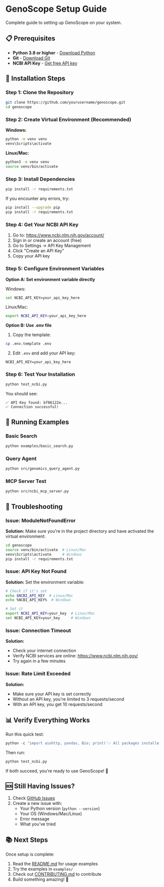 # GenoScope Setup Guide

Complete guide to setting up GenoScope on your system.

## 📋 Prerequisites

- **Python 3.8 or higher** - [Download Python](https://www.python.org/downloads/)
- **Git** - [Download Git](https://git-scm.com/downloads)
- **NCBI API Key** - [Get free API key](https://ncbiinsights.ncbi.nlm.nih.gov/2017/11/02/new-api-keys-for-the-e-utilities/)

## 🚀 Installation Steps

### Step 1: Clone the Repository

```bash
git clone https://github.com/yourusername/genoscope.git
cd genoscope
```

### Step 2: Create Virtual Environment (Recommended)

**Windows:**
```bash
python -m venv venv
venv\Scripts\activate
```

**Linux/Mac:**
```bash
python3 -m venv venv
source venv/bin/activate
```

### Step 3: Install Dependencies

```bash
pip install -r requirements.txt
```

If you encounter any errors, try:
```bash
pip install --upgrade pip
pip install -r requirements.txt
```

### Step 4: Get Your NCBI API Key

1. Go to: https://www.ncbi.nlm.nih.gov/account/
2. Sign in or create an account (free)
3. Go to Settings → API Key Management
4. Click "Create an API Key"
5. Copy your API key

### Step 5: Configure Environment Variables

**Option A: Set environment variable directly**

Windows:
```bash
set NCBI_API_KEY=your_api_key_here
```

Linux/Mac:
```bash
export NCBI_API_KEY=your_api_key_here
```

**Option B: Use .env file**

1. Copy the template:
```bash
cp .env.template .env
```

2. Edit `.env` and add your API key:
```
NCBI_API_KEY=your_api_key_here
```

### Step 6: Test Your Installation

```bash
python test_ncbi.py
```

You should see:
```
✅ API Key found: bf86122e...
✅ Connection successful!
```

## 🧪 Running Examples

### Basic Search
```bash
python examples/basic_search.py
```

### Query Agent
```bash
python src/genomics_query_agent.py
```

### MCP Server Test
```bash
python src/ncbi_mcp_server.py
```

## 🔧 Troubleshooting

### Issue: ModuleNotFoundError

**Solution:** Make sure you're in the project directory and have activated the virtual environment:
```bash
cd genoscope
source venv/bin/activate  # Linux/Mac
venv\Scripts\activate     # Windows
pip install -r requirements.txt
```

### Issue: API Key Not Found

**Solution:** Set the environment variable:
```bash
# Check if it's set
echo $NCBI_API_KEY  # Linux/Mac
echo %NCBI_API_KEY%  # Windows

# Set it
export NCBI_API_KEY=your_key  # Linux/Mac
set NCBI_API_KEY=your_key     # Windows
```

### Issue: Connection Timeout

**Solution:** 
- Check your internet connection
- Verify NCBI services are online: https://www.ncbi.nlm.nih.gov/
- Try again in a few minutes

### Issue: Rate Limit Exceeded

**Solution:**
- Make sure your API key is set correctly
- Without an API key, you're limited to 3 requests/second
- With an API key, you get 10 requests/second

## 📊 Verify Everything Works

Run this quick test:

```python
python -c "import aiohttp, pandas, Bio; print('✅ All packages installed!')"
```

Then run:
```bash
python test_ncbi.py
```

If both succeed, you're ready to use GenoScope! 🎉

## 🆘 Still Having Issues?

1. Check [GitHub Issues](https://github.com/yourusername/genoscope/issues)
2. Create a new issue with:
   - Your Python version (`python --version`)
   - Your OS (Windows/Mac/Linux)
   - Error message
   - What you've tried

## 📚 Next Steps

Once setup is complete:
1. Read the [README.md](README.md) for usage examples
2. Try the examples in `examples/`
3. Check out [CONTRIBUTING.md](CONTRIBUTING.md) to contribute
4. Build something amazing! 🚀
